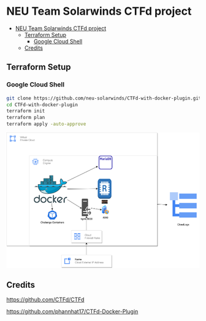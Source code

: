 # NEU Team Solarwinds CTFd project

- [NEU Team Solarwinds CTFd project](#neu-team-solarwinds-ctfd-project)
  - [Terraform Setup](#terraform-setup)
    - [Google Cloud Shell](#google-cloud-shell)
  - [Credits](#credits)

## Terraform Setup

### Google Cloud Shell

```bash
git clone https://github.com/neu-solarwinds/CTFd-with-docker-plugin.git ## if private then need to use ssh and ssh keys
cd CTFd-with-docker-plugin
terraform init
terraform plan
terraform apply -auto-approve
```

![architecture](architecture.drawio.png)

## Credits

<https://github.com/CTFd/CTFd>

<https://github.com/phannhat17/CTFd-Docker-Plugin>
